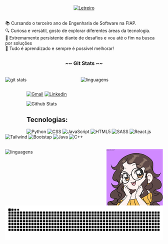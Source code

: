 <div align="center">
  <a href="https://git.io/typing-svg">
    <picture>
      <source media="(prefers-color-scheme: dark)" srcset="https://readme-typing-svg.demolab.com?font=Fira+Code&weight=500&size=30&pause=1000&color=ED688E&center=true&vCenter=true&random=false&width=700&lines=%E2%8A%B9+Ol%C3%A1%2C+eu+sou+a+Carolina!+%CB%99%E1%B5%95%CB%99+%E2%8A%B9+">
      <source media="(prefers-color-scheme: light)" srcset="https://readme-typing-svg.demolab.com?font=Fira+Code&weight=500&size=30&pause=1000&color=137980&center=true&vCenter=true&random=false&width=700&lines=%E2%8A%B9+Ol%C3%A1%2C+eu+sou+a+Carolina!+%CB%99%E1%B5%95%CB%99+%E2%8A%B9+">
      <img alt="Letreiro" src="https://readme-typing-svg.demolab.com?font=Fira+Code&weight=500&size=30&pause=1000&color=ED688E&center=true&vCenter=true&random=false&width=700&lines=%E2%8A%B9+Ol%C3%A1%2C+eu+sou+a+Carolina!+%CB%99%E1%B5%95%CB%99+%E2%8A%B9+">
    </picture>
  </a>
</div>

<br>

📚 Cursando o terceiro ano de Engenharia de Software na FIAP.
<br>
🔍 Curiosa e versátil, gosto de explorar diferentes áreas da tecnologia.
<br>
💪 Extremamente persistente diante de desafios e vou até o fim na busca por soluções
<br>
🌱 Tudo é aprendizado e sempre é possível melhorar!

##

<div align="center">
  <h3>~~ Git Stats ~~</h3>
  <br>
  <div align="center">
    <picture>
      <source media="(prefers-color-scheme: dark)" srcset="https://github-readme-stats.vercel.app/api?username=CavMCarolina&show_icons=true&theme=dracula">
      <source media="(prefers-color-scheme: light)" srcset="https://github-readme-stats.vercel.app/api?username=CavMCarolina&show_icons=true&theme=catppuccin_latte">
      <img align="left" height="180" alt="git stats" src="https://github-readme-stats.vercel.app/api?username=CavMCarolina&show_icons=true&theme=swift&include_all_commits=true&count_private=true">
    </picture>
    <picture>
      <source media="(prefers-color-scheme: dark)" srcset="https://github-readme-stats.vercel.app/api/top-langs/?username=CavMCarolina&layout=compact&theme=dracula&langs_count=8">
      <source media="(prefers-color-scheme: light)" srcset= "https://github-readme-stats.vercel.app/api/top-langs/?username=CavMCarolina&layout=compact&theme=catppuccin_latte&langs_count=8">
      <img align="rigth" height="180" alt="linguagens" src="https://github-readme-stats.vercel.app/api?username=CavMCarolina&show_icons=true&theme=swift&include_all_commits=true&count_private=true">
    </picture>
  </div>
</div>

##

[![Gmail](https://img.shields.io/badge/Gmail-D14836?style=for-the-badge&logo=gmail&logoColor=white)](mailto:cavm.carolina@gmail.com)
[![Linkedin](https://img.shields.io/badge/LinkedIn-0077B5?style=for-the-badge&logo=linkedin&logoColor=white)](https://www.linkedin.com/in/carolinacavallimachado)

![Github Stats](https://github-readme-stats.vercel.app/api?username=CavMCarolina&show_icons=true&theme=dracula)

## Tecnologias:
![Python](https://img.shields.io/badge/Python-3776AB?style=for-the-badge&logo=python&logoColor=white)
![CSS](https://img.shields.io/badge/CSS-239120?&style=for-the-badge&logo=css3&logoColor=white)
![JavaScript](https://img.shields.io/badge/JavaScript-F7DF1E?style=for-the-badge&logo=javascript&logoColor=black)
![HTML5](https://img.shields.io/badge/HTML5-E34F26?style=for-the-badge&logo=html5&logoColor=white)
![SASS](https://img.shields.io/badge/Sass-CC6699?style=for-the-badge&logo=sass&logoColor=white)
![React.js](https://img.shields.io/badge/React-20232A?style=for-the-badge&logo=react&logoColor=61DAFB)
![Tailwind](https://img.shields.io/badge/Tailwind_CSS-38B2AC?style=for-the-badge&logo=tailwind-css&logoColor=white)
![Bootstap](https://img.shields.io/badge/Bootstrap-563D7C?style=for-the-badge&logo=bootstrap&logoColor=white)
![Java](https://img.shields.io/badge/Java-ED8B00?style=for-the-badge&logo=openjdk&logoColor=white)
![C++](https://img.shields.io/badge/C%2B%2B-00599C?style=for-the-badge&logo=c%2B%2B&logoColor=white)

<br>

<div style="display: inline_block;">
    <img height="180" alt="linguagens" src="https://github-readme-stats.vercel.app/api/top-langs/?username=CavMCarolina&layout=compact&theme=dracula&langs_count=8">
    <img height="180" align="right" alt="gif" src="gif_github.gif">
</div>

<picture align="center">
  <source media="(prefers-color-scheme: dark)" srcset="https://raw.githubusercontent.com/CavMCarolina/CavMCarolina/output/github-contribution-grid-snake-dark.svg">
  <source media="(prefers-color-scheme: light)" srcset="https://raw.githubusercontent.com/CavMCarolina/CavMCarolina/output/github-contribution-grid-snake.svg">
  <img align="center" alt="github contribution grid snake animation" src="https://raw.githubusercontent.com/CavMCarolina/CavMCarolina/output/github-contribution-grid-snake.svg">
</picture>
